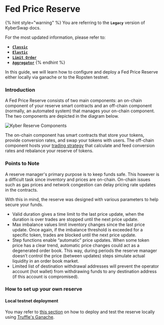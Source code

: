 # Fed Price Reserve

{% hint style="warning" %}
You are referring to the **`Legacy`** version of KyberSwap docs.

For the most updated information, please refer to:

* [**`Classic`**](broken-reference)
* [**`Elastic`**](../../kyberswap-elastic/)
* [**`Limit Order`**](../../../../kyberswap-solutions/limit-order/)
* [**`Aggregator`**](../../../../kyberswap-solutions/kyberswap-aggregator/)
{% endhint %}

In this guide, we will learn how to configure and deploy a Fed Price Reserve either locally via ganache or to the Ropsten testnet.

### Introduction[​](https://docs.kyberswap.com/Legacy/reserves/development-guides/fed-price-reserve#introduction) <a href="#introduction" id="introduction"></a>

A Fed Price Reserve consists of two main components: an on-chain component of your reserve smart contracts and an off-chain component (normally, an automated system) that manages your on-chain component. The two components are depicted in the diagram below.

![Kyber Reserve Components](https://docs.kyberswap.com/assets/images/kyberreservecomponents-92ffa937a2ef4f93901668c31f147cfa.png)

The on-chain component has smart contracts that store your tokens, provide conversion rates, and swap your tokens with users. The off-chain component hosts your [trading strategy](https://docs.kyberswap.com/Legacy/reserves/development-guides/kyberpro-tradingstrategy.md) that calculate and feed conversion rates and rebalance your reserve of tokens.

### Points to Note[​](https://docs.kyberswap.com/Legacy/reserves/development-guides/fed-price-reserve#points-to-note) <a href="#points-to-note" id="points-to-note"></a>

A reserve manager's primary purpose is to keep funds safe. This however is a difficult task since inventory and prices are on-chain. On-chain issues such as gas prices and network congestion can delay pricing rate updates in the contracts.

With this in mind, the reserve was designed with various parameters to help secure your funds.

* Valid duration gives a time limit to the last price update, when the duration is over trades are stopped until the next price update.
* Max imbalance values limit inventory changes since the last price update. Once again, if the imbalance threshold is exceeded for a specific token, trades are blocked until the next price update.
* Step functions enable “automatic” price updates. When some token price has a clear trend, automatic price changes could act as a degenerated order book. This way, during periods the reserve manager doesn’t control the price (between updates) steps simulate actual liquidity in an order book market.
* Limited list of destination withdrawal addresses will prevent the operator account (hot wallet) from withdrawing funds to any destination address (if this account is compromised).

### How to set up your own reserve[​](https://docs.kyberswap.com/Legacy/reserves/development-guides/fed-price-reserve#how-to-set-up-your-own-reserve) <a href="#how-to-set-up-your-own-reserve" id="how-to-set-up-your-own-reserve"></a>

#### Local testnet deployment[​](https://docs.kyberswap.com/Legacy/reserves/development-guides/fed-price-reserve#local-testnet-deployment) <a href="#local-testnet-deployment" id="local-testnet-deployment"></a>

You may refer to [this section](https://docs.kyberswap.com/Legacy/reserves/development-guides/reserves-ganache.md) on how to deploy and test the reserve locally using [Truffle's Ganache](https://truffleframework.com/ganache).
